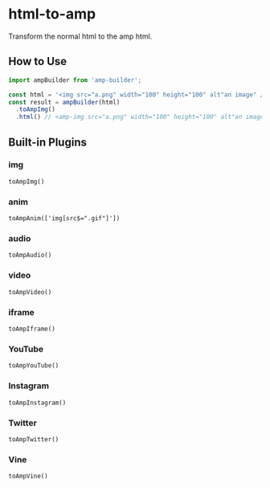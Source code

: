 # html-to-amp

Transform the normal html to the amp html.

## How to Use

```JavaScript
import ampBuilder from 'amp-builder';

const html = '<img src="a.png" width="100" height="100" alt"an image" />';
const result = ampBuilder(html)
  .toAmpImg()
  .html() // <amp-img src="a.png" width="100" height="100" alt"an image" />
```

## Built-in Plugins

### img
```
toAmpImg()
```

### anim
```
toAmpAnim(['img[src$=".gif"]'])
```

### audio
```
toAmpAudio()
```

### video
```
toAmpVideo()
```

### iframe
```
toAmpIframe()
```

### YouTube
```
toAmpYouTube()
```

### Instagram
```
toAmpInstagram()
```

### Twitter
```
toAmpTwitter()
```

### Vine
```
toAmpVine()
```
